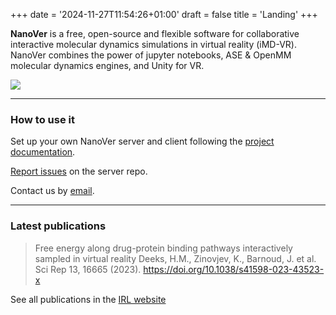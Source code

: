 +++
date = '2024-11-27T11:54:26+01:00'
draft = false
title = 'Landing'
+++


<!-- # NanoVer -->

**NanoVer** is a free, open-source and flexible software for collaborative interactive molecular dynamics simulations in virtual reality (iMD-VR). NanoVer combines the power of jupyter notebooks, ASE & OpenMM molecular dynamics engines, and Unity for VR.

![](nanover3.webp)

---


### How to use it

Set up your own NanoVer server and client following the [project documentation](https://irl2.github.io/nanover-docs/).

[Report issues](https://github.com/irl2/nanover-server-py/issues/) on the server repo.

Contact us by [email](mailto:intangible.realities.lab+nanover@gmail.com).

---


### Latest publications

> Free energy along drug-protein binding pathways interactively sampled in virtual reality Deeks, H.M., Zinovjev, K., Barnoud, J. et al. Sci Rep 13, 16665 (2023). https://doi.org/10.1038/s41598-023-43523-x

See all publications in the [IRL website](https://www.intangiblerealitieslab.org/publications)



